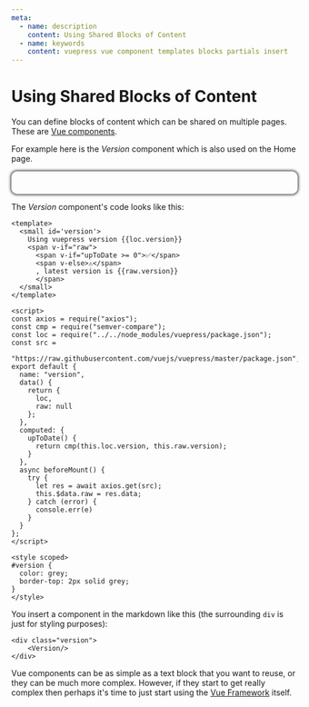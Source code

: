 ```yaml
---
meta:
  - name: description
    content: Using Shared Blocks of Content
  - name: keywords
    content: vuepress vue component templates blocks partials insert
---
```

# Using Shared Blocks of Content

You can define blocks of content which can be shared on multiple pages. These are [Vue components](https://vuejs.org/v2/guide/components.html).

For example here is the _Version_ component which is also used on the Home page. 

<div class="version">
    <Version/>
</div>


The _Version_ component's code looks like this:

```vue
<template>
  <small id='version'>
    Using vuepress version {{loc.version}}
    <span v-if="raw">
      <span v-if="upToDate >= 0">✅</span>
      <span v-else>⚠️</span>
      , latest version is {{raw.version}}
      </span>
  </small>
</template>

<script>
const axios = require("axios");
const cmp = require("semver-compare");
const loc = require("../../node_modules/vuepress/package.json");
const src =
  "https://raw.githubusercontent.com/vuejs/vuepress/master/package.json";
export default {
  name: "version",
  data() {
    return {
      loc,
      raw: null
    };
  },
  computed: {
    upToDate() {
      return cmp(this.loc.version, this.raw.version);
    }
  },
  async beforeMount() {
    try {
      let res = await axios.get(src);
      this.$data.raw = res.data;      
    } catch (error) {
      console.err(e)
    }
  }
};
</script>

<style scoped>
#version {
  color: grey;
  border-top: 2px solid grey;
}
</style>
```

You insert a component in the markdown like this (the surrounding `div` is just for styling purposes):

```vue
<div class="version">
    <Version/>
</div>
```
Vue components can be as simple as a text block that you want to reuse, or they can be much more complex. However, if they start to get really complex then perhaps it's time to just start using the [Vue Framework](https://vuejs.org) itself.

<style scoped>
.version {
    margin-left: auto;
    margin-right: auto;
    padding: 20px;
    border-radius: 10px;
    box-shadow: 0px 0px 5px 1px;
}
</style>
